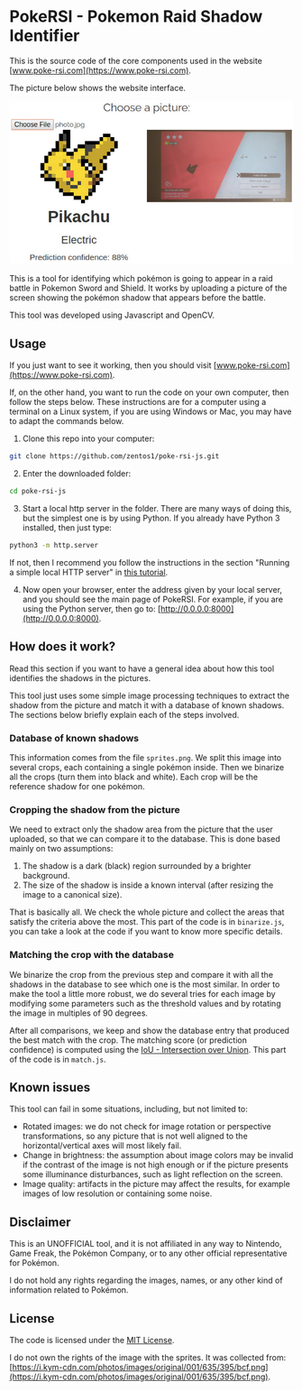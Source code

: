 # PokeRSI - Pokemon Raid Shadow Identifier

This is the source code of the core components used in the website [www.poke-rsi.com](https://www.poke-rsi.com).

The picture below shows the website interface.

![A picture of the interface of PokeRSI](interface.jpg)

This is a tool for identifying which pokémon is going to appear in a raid battle in Pokemon Sword and Shield.
It works by uploading a picture of the screen showing the pokémon shadow that appears before the battle.

This tool was developed using Javascript and OpenCV.

## Usage

If you just want to see it working, then you should visit [www.poke-rsi.com](https://www.poke-rsi.com).

If, on the other hand, you want to run the code on your own computer, then follow the steps below. These instructions are for a computer using a terminal on a Linux system, if you are using Windows or Mac, you may have to adapt the commands below.

1. Clone this repo into your computer:
```bash
git clone https://github.com/zentos1/poke-rsi-js.git
```

2. Enter the downloaded folder:
```bash
cd poke-rsi-js
```

3. Start a local http server in the folder. There are many ways of doing this, but the simplest one is by using Python. If you already have Python 3 installed, then just type:
```bash
python3 -m http.server
```
If not, then I recommend you follow the instructions in the section "Running a simple local HTTP server" in [this tutorial](https://developer.mozilla.org/en-US/docs/Learn/Common_questions/set_up_a_local_testing_server).

4. Now open your browser, enter the address given by your local server, and you should see the main page of PokeRSI. For example, if you are using the Python server, then go to: [http://0.0.0.0:8000](http://0.0.0.0:8000).

## How does it work?

Read this section if you want to have a general idea about how this tool identifies the shadows in the pictures.

This tool just uses some simple image processing techniques to extract the shadow from the picture and match it with a database of known shadows. The sections below briefly explain each of the steps involved.

### Database of known shadows

This information comes from the file `sprites.png`. We split this image into several crops, each containing a single pokémon inside. Then we binarize all the crops (turn them into black and white). Each crop will be the reference shadow for one pokémon.

### Cropping the shadow from the picture

We need to extract only the shadow area from the picture that the user uploaded, so that we can compare it to the database. This is done based mainly on two assumptions:

1. The shadow is a dark (black) region surrounded by a brighter background.
2. The size of the shadow is inside a known interval (after resizing the image to a canonical size).
   
That is basically all. We check the whole picture and collect the areas that satisfy the criteria above the most. This part of the code is in `binarize.js`, you can take a look at the code if you want to know more specific details.

### Matching the crop with the database

We binarize the crop from the previous step and compare it with all the shadows in the database to see which one is the most similar. In order to make the tool a little more robust, we do several tries for each image by modifying some parameters such as the threshold values and by rotating the image in multiples of 90 degrees.

After all comparisons, we keep and show the database entry that produced the best match with the crop. The matching score (or prediction confidence) is computed using the [IoU - Intersection over Union](https://en.wikipedia.org/wiki/Jaccard_index). This part of the code is in `match.js`.

## Known issues

This tool can fail in some situations, including, but not limited to:

- Rotated images: we do not check for image rotation or perspective transformations, so any picture that is not well aligned to the horizontal/vertical axes will most likely fail.
- Change in brightness: the assumption about image colors may be invalid if the contrast of the image is not high enough or if the picture presents some illuminance disturbances, such as light reflection on the screen.
- Image quality: artifacts in the picture may affect the results, for example images of low resolution or containing some noise.

## Disclaimer

This is an UNOFFICIAL tool, and it is not affiliated in any way to Nintendo, Game Freak, the Pokémon Company, or to any other official representative for Pokémon.

I do not hold any rights regarding the images, names, or any other kind of information related to Pokémon.

## License

The code is licensed under the [MIT License](LICENSE).

I do not own the rights of the image with the sprites. It was collected from: [https://i.kym-cdn.com/photos/images/original/001/635/395/bcf.png](https://i.kym-cdn.com/photos/images/original/001/635/395/bcf.png).